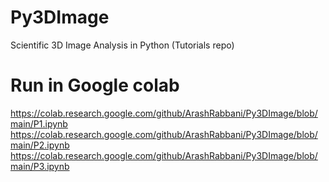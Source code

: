 # Py3DImage
Scientific 3D Image Analysis in Python (Tutorials repo)


# Run in Google colab
https://colab.research.google.com/github/ArashRabbani/Py3DImage/blob/main/P1.ipynb
https://colab.research.google.com/github/ArashRabbani/Py3DImage/blob/main/P2.ipynb
https://colab.research.google.com/github/ArashRabbani/Py3DImage/blob/main/P3.ipynb


